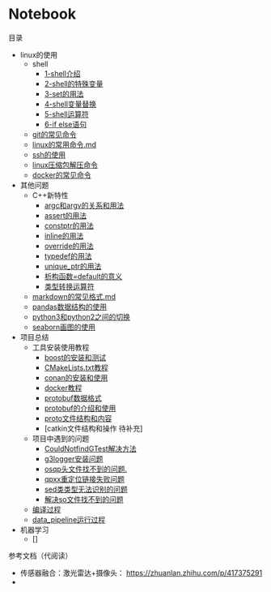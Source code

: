 # Notebook

目录

+ linux的使用  
    + shell
        + [1-shell介绍](./linux的使用/shell/1-shell介绍.md)
        + [2-shell的特殊变量](./linux的使用/shell/2-shell的特殊变量.md)
        + [3-set的用法](./linux的使用/shell/3-set的用法.md)
        + [4-shell变量替换](./linux的使用/shell/4-shell变量替换.md)
        + [5-shell运算符](./linux的使用/shell/5-shell运算符.md)
        + [6-if else语句](./linux的使用/shell/6-if%20else语句.md)
    + [git的常见命令](./linux的使用/git的常见命令.md)  
    + [linux的常用命令.md](./linux的使用/linux的常用命令.md)
    + [ssh的使用](./linux的使用/ssh的使用.md)
    + [linux压缩包解压命令](./linux的使用/linux压缩包解压命令.md)
    + [docker的常见命令](./linux的使用/docker的常见命令.md)
+ 其他问题
    + C++新特性
        + [argc和argv的关系和用法](./其他问题/C++新特性/argc和argv的关系.md)
        + [assert的用法](./其他问题/C++新特性/assert的用法.md)
        + [constptr的用法](./其他问题/C++新特性/constptr的用法.md)
        + [inline的用法](./其他问题/C++新特性/inline的用法.md)
        + [override的用法](./其他问题/C++新特性/override的用法.md)
        + [typedef的用法](./其他问题/C++新特性/typedef的用法.md)
        + [unique_ptr的用法](./其他问题/C++新特性/unique_ptr的用法.md)
        + [析构函数=default的意义](./其他问题/C++新特性/析构函数=default的意义.md)
        + [类型转换运算符](./其他问题/C++新特性/类型转换运算符.md)
    + [markdown的常见格式.md](./其他问题/markdown的常见格式.md)
    + [pandas数据结构的使用](./其他问题/pandas数据结构的使用.md)
    + [python3和python2之间的切换](./其他问题/python3和python2之间的切换.md)
    + [seaborn画图的使用](./其他问题/seaborn画图的使用.md)
+ 项目总结
    + 工具安装使用教程
        + [boost的安装和测试](./项目总结/工具安装使用教程/boost的安装和测试.md)
        + [CMakeLists.txt教程](./项目总结/工具安装使用教程/CMakeLists.txt教程.md)
        + [conan的安装和使用](./项目总结/工具安装使用教程/conan的安装和使用.md)
        + [docker教程](./项目总结/工具安装使用教程/docker教程.md)
        + [protobuf数据格式](./项目总结/工具安装使用教程/protobuf数据格式.md)
        + [protobuf的介绍和使用](./项目总结/工具安装使用教程/protobuf的介绍和使用.md)
        + [proto文件结构和内容](./项目总结/工具安装使用教程/proto文件结构和内容.md)
        + [catkin文件结构和操作 待补充]
    + 项目中遇到的问题  
        + [CouldNotfindGTest解决方法](./项目总结/项目中遇到的问题/Could%20NOT%20find%20GTest%20解决方法.md)
        + [g3logger安装问题](./项目总结/项目中遇到的问题/g3logger安装问题.md)
        + [osqp头文件找不到的问题.](./项目总结/项目中遇到的问题/osqp头文件找不到的问题.md)
        + [qpxx重定位链接失败问题](./项目总结/项目中遇到的问题/qpxx重定位链接失败问题.md)
        + [sed类类型无法识别的问题](./项目总结/项目中遇到的问题/sed类类型无法识别的问题.md)
        + [解决so文件找不到的问题](./项目总结/项目中遇到的问题/解决so文件找不到的问题.md)
    + [编译过程](./项目总结/编译过程.md)
    + [data_pipeline运行过程](./项目总结/date_pipeline运行过程.md)
+ 机器学习
    + []

参考文档（代阅读）
+ 传感器融合：激光雷达+摄像头： https://zhuanlan.zhihu.com/p/417375291
+ 

